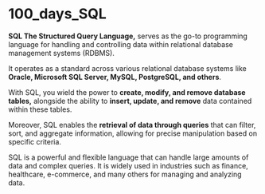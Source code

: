 # 100_days_SQL

<p>
<b>SQL The Structured Query Language,</b> serves as the go-to programming language for handling and controlling data within relational database management systems (RDBMS).<br>

It operates as a standard across various relational database systems like <b>Oracle, Microsoft SQL Server, MySQL, PostgreSQL, and others</b>.<br>

With SQL, you wield the power to  <b>create, modify, and remove database tables,</b> alongside the ability to <b>insert, update, and remove</b> data contained within these tables.<br>

Moreover, SQL enables the <b>retrieval of data through queries</b> that can filter, sort, and aggregate information, allowing for precise manipulation based on specific criteria.</p>

<p> SQL is a powerful and flexible language that can handle large amounts of data and complex queries. It is widely used in industries such as finance, healthcare, e-commerce, and many others for managing and analyzing data. </p>

